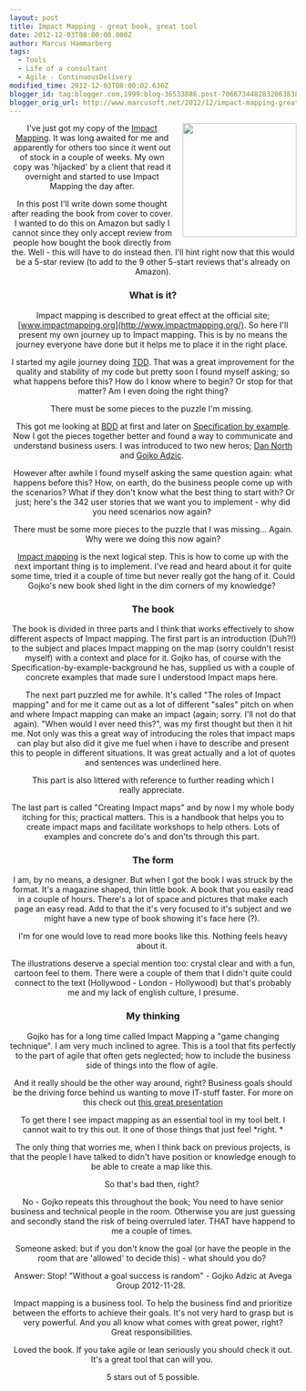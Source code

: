 ```yaml
---
layout: post
title: Impact Mapping - great book, great tool
date: 2012-12-03T08:00:00.000Z
author: Marcus Hammarberg
tags:
  - Tools
  - Life of a consultant
  - Agile - ContinuousDelivery
modified_time: 2012-12-03T08:00:02.636Z
blogger_id: tag:blogger.com,1999:blog-36533086.post-7066734482832063838
blogger_orig_url: http://www.marcusoft.net/2012/12/impact-mapping-great-book-great-tool.html
---
```





<div class="separator" style="clear: both; text-align: center;">

<a href="http://impactmapping.org/site/cover500.png"
data-imageanchor="1"
style="clear: right; float: right; margin-bottom: 1em; margin-left: 1em;"><img
src="http://impactmapping.org/site/cover500.png" data-border="0"
width="200" height="200" /></a>


I've just got my copy of the [Impact
Mapping](http://impactmapping.org/book.php). It was long awaited for me
and apparently for others too since it went out of stock in a couple of
weeks. My own copy was 'hijacked' by a client that read it overnight and
started to use Impact Mapping the day after.

In this post I'll write down some thought after reading the book from
cover to cover. I wanted to do this on Amazon but sadly I cannot since
they only accept review from people how bought the book directly from
the. Well - this will have to do instead then.
I'll hint right now that this would be a 5-star review (to add to the 9
other 5-start reviews that's already on Amazon).
### What is it?



Impact mapping is described to great effect at the official site;
[www.impactmapping.org](http://www.impactmapping.org/). So here I'll
present my own journey up to Impact mapping. This is by no means the
journey everyone have done but it helps me to place it in the right
place. 






I started my agile journey doing
[TDD](http://en.wikipedia.org/wiki/Test-driven_development). That was a
great improvement for the quality and stability of my code but pretty
soon I found myself asking; so what happens before this? How do I know
where to begin? Or stop for that matter? Am I even doing the right
thing?




There must be some pieces to the puzzle I'm missing. 






This got me looking at [BDD](http://dannorth.net/introducing-bdd/) at
first and later on [Specification by
example](http://specificationbyexample.com/). Now I got the pieces
together better and found a way to communicate and understand business
users. I was introduced to two new heros; [Dan
North](http://dannorth.net/) and [Gojko Adzic](http://gojko.net/). 




However after awhile I found myself asking the same question again: what
happens before this? How, on earth, do the business people come up with
the scenarios? What if they don't know what the best thing to start
with? Or just; here's the 342 user stories that we want you to
implement - why did you need scenarios now again? 




There must be some more pieces to the puzzle that I was missing...
Again. Why were we doing this now again?






[Impact mapping](http://www.impactmapping.org/) is the next logical
step. This is how to come up with the next important thing is to
implement. I've read and heard about it for quite some time, tried it a
couple of time but never really got the hang of it. Could Gojko's new
book shed light in the dim corners of my knowledge? 


### The book



The book is divided in three parts and I think that works effectively to
show different aspects of Impact mapping. The first part is an
introduction (Duh?!) to the subject and places Impact mapping on the map
(sorry couldn't resist myself) with a context and place for it. Gojko
has, of course with the Specification-by-example-background he has,
supplied us with a couple of concrete examples that made sure I
understood Impact maps here. 






The next part puzzled me for awhile. It's called "The roles of Impact
mapping" and for me it came out as a lot of different "sales" pitch on
when and where Impact mapping can make an impact (again; sorry. I'll not
do that again). "When would I ever need this?", was my first thought but
then it hit me. Not only was this a great way of introducing the roles
that impact maps can play but also did it give me fuel when i have to
describe and present this to people in different situations. It was
great actually and a lot of quotes and sentences was underlined here.




This part is also littered with reference to further reading which I
really appreciate. 






The last part is called "Creating Impact maps" and by now I my whole
body itching for this; practical matters. This is a handbook that helps
you to create impact maps and facilitate workshops to help others. Lots
of examples and concrete do's and don'ts through this part. 


### The form



I am, by no means, a designer. But when I got the book I was struck by
the format. It's a magazine shaped, thin little book. A book that you
easily read in a couple of hours. There's a lot of space and pictures
that make each page an easy read. Add to that the it's very focused to
it's subject and we might have a new type of book showing it's face here
(?). 




I'm for one would love to read more books like this. Nothing feels heavy
about it. 






The illustrations deserve a special mention too: crystal clear and with
a fun, cartoon feel to them. There were a couple of them that I didn't
quite could connect to the text (Hollywood - London - Hollywood) but
that's probably me and my lack of english culture, I presume.


### My thinking



Gojko has for a long time called Impact Mapping a "game changing
technique". I am very much inclined to agree. This is a tool that fits
perfectly to the part of agile that often gets neglected; how to include
the business side of things into the flow of agile. 




And it really should be the other way around, right? Business goals
should be the driving force behind us wanting to move IT-stuff faster.
For more on this check out [this great
presentation](http://skillsmatter.com/podcast/home/make-impact-not-software)






To get there I see impact mapping as an essential tool in my tool belt.
I cannot wait to try this out. It one of those things that just feel
*right. *






The only thing that worries me, when I think back on previous projects,
is that the people I have talked to didn't have position or knowledge
enough to be able to create a map like this. 




So that's bad then, right? 




No - Gojko repeats this throughout the book; You need to have senior
business and technical people in the room. Otherwise you are just
guessing and secondly stand the risk of being overruled later. THAT have
happend to me a couple of times. 






Someone asked: but if you don't know the goal (or have the people in the
room that are 'allowed' to decide this) - what should you do? 




Answer: Stop! "Without a goal success is random" - Gojko Adzic at Avega
Group 2012-11-28.  






Impact mapping is a business tool. To help the business find and
prioritize between the efforts to achieve their goals. It's not very
hard to grasp but is very powerful. And you all know what comes with
great power, right? Great responsibilities. 






Loved the book. If you take agile or lean seriously you should check it
out. It's a great tool that can will you. 






5 stars out of 5 possible.


